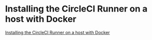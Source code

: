 # Installing the CircleCI Runner on a host with Docker

[Installing the CircleCI Runner on a host with Docker](https://circleci.com/docs/2.0/runner-installation/index.html#docker-installation)
